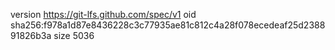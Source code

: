 version https://git-lfs.github.com/spec/v1
oid sha256:f978a1d87e8436228c3c77935ae81c812c4a28f078ecedeaf25d238891826b3a
size 5036
